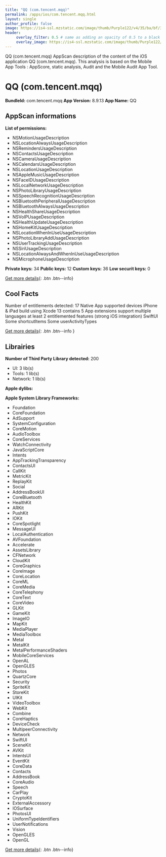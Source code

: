 ```yaml
---
title: "QQ (com.tencent.mqq)"
permalink: /apps/ios/com.tencent.mqq.html
layout: single
author_profile: false
image: https://is4-ssl.mzstatic.com/image/thumb/Purple122/v4/35/ba/bf/35babfe2-2359-b81d-1bba-cb9db89a2ab9/AppIcon-1-0-0-1x_U007emarketing-0-0-0-7-0-0-sRGB-0-0-0-GLES2_U002c0-512MB-85-220-0-0.png/512x512bb.jpg
header: 
     overlay_filter: 0.5 # same as adding an opacity of 0.5 to a black background
     overlay_image: https://is4-ssl.mzstatic.com/image/thumb/Purple122/v4/35/ba/bf/35babfe2-2359-b81d-1bba-cb9db89a2ab9/AppIcon-1-0-0-1x_U007emarketing-0-0-0-7-0-0-sRGB-0-0-0-GLES2_U002c0-512MB-85-220-0-0.png/512x512bb.jpg
---
```

QQ (com.tencent.mqq) AppScan description of the content of the iOS application QQ (com.tencent.mqq). This analysis is based on the Mobile App Tools : AppScore, static analysis, Audit and the Mobile Audit App Tool.

# QQ (com.tencent.mqq)

**BundleId:** com.tencent.mqq
**App Version:** 8.9.13
**App Name:** QQ


## AppScan informations 

**List of permissions:** 
- NSMotionUsageDescription
- NSLocationAlwaysUsageDescription
- NSRemindersUsageDescription
- NSContactsUsageDescription
- NSCameraUsageDescription
- NSCalendarsUsageDescription
- NSLocationUsageDescription
- NSAppleMusicUsageDescription
- NSFaceIDUsageDescription
- NSLocalNetworkUsageDescription
- NSPhotoLibraryUsageDescription
- NSSpeechRecognitionUsageDescription
- NSBluetoothPeripheralUsageDescription
- NSBluetoothAlwaysUsageDescription
- NSHealthShareUsageDescription
- NSVoIPUsageDescription
- NSHealthUpdateUsageDescription
- NSHomeKitUsageDescription
- NSLocationWhenInUseUsageDescription
- NSPhotoLibraryAddUsageDescription
- NSUserTrackingUsageDescription
- NSSiriUsageDescription
- NSLocationAlwaysAndWhenInUseUsageDescription
- NSMicrophoneUsageDescription
  
  
**Private keys:** 34
**Public keys:** 12
**Custom keys:** 36
**Low securit keys:** 0
  
[Get more details](/pricing.html){: .btn .btn--info}

## Cool Facts

Number of entitlements detected: 17
Native App
supported devices iPhone & iPad
build using Xcode 13
contains 5 App extensions
support multiple languages
at least 2 entitlemented features (strong iOS integration)
SwiftUI
Some shortcutItems 
Some userActivityTypes
  
[Get more details](/pricing.html){: .btn .btn--info }

## Librairies 
**Number of Third Party Library detected:** 200
- UI: 3 lib(s)
- Tools: 1 lib(s)
- Network: 1 lib(s)


**Apple dylibs:**


**Apple System Library Frameworks:**
- Foundation
- CoreFoundation
- AdSupport
- SystemConfiguration
- CoreMotion
- AudioToolbox
- CoreServices
- WatchConnectivity
- JavaScriptCore
- Intents
- AppTrackingTransparency
- ContactsUI
- CallKit
- MetricKit
- ReplayKit
- Social
- AddressBookUI
- CoreBluetooth
- HealthKit
- ARKit
- PushKit
- IOKit
- CoreSpotlight
- MessageUI
- LocalAuthentication
- AVFoundation
- Accelerate
- AssetsLibrary
- CFNetwork
- CloudKit
- CoreGraphics
- CoreImage
- CoreLocation
- CoreML
- CoreMedia
- CoreTelephony
- CoreText
- CoreVideo
- GLKit
- GameKit
- ImageIO
- MapKit
- MediaPlayer
- MediaToolbox
- Metal
- MetalKit
- MetalPerformanceShaders
- MobileCoreServices
- OpenAL
- OpenGLES
- Photos
- QuartzCore
- Security
- SpriteKit
- StoreKit
- UIKit
- VideoToolbox
- WebKit
- Combine
- CoreHaptics
- DeviceCheck
- MultipeerConnectivity
- Network
- SwiftUI
- SceneKit
- AVKit
- IntentsUI
- EventKit
- CoreData
- Contacts
- AddressBook
- CoreAudio
- Speech
- CarPlay
- CryptoKit
- ExternalAccessory
- IOSurface
- PhotosUI
- UniformTypeIdentifiers
- UserNotifications
- Vision
- OpenGLES
- OpenGL


  
[Get more details](/pricing.html){: .btn .btn--info}

